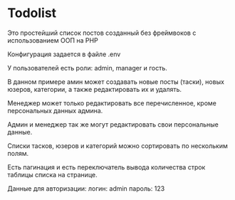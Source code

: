 # Todolist

Это простейший список постов созданный без фреймвоков с использованием ООП на PHP

Конфигурация задается в файле .env

У пользователей есть роли: admin, manager и гость.

В данном примере амин может создавать новые посты (таски), новых юзеров, категории, а также редактировать их и удалять.

Менеджер может только редактировать все перечисленное, кроме персональных данных админа.

Админ и менеджер так же могут редактировать свои персональные данные.

Списки тасков, юзеров и категорий можно сортировать по нескольким полям.

Есть пагинация и есть переключатель вывода количества строк таблицы списка на странице.

Данные для авторизации: логин: admin пароль: 123

